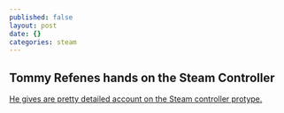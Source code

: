 ```yaml
---
published: false
layout: post
date: {}
categories: steam
---
```


## Tommy Refenes hands on the Steam Controller

[He gives are pretty detailed account on the Steam controller protype.](http://tommyrefenes.tumblr.com/post/62476523677/my-time-with-the-steam-controller)
